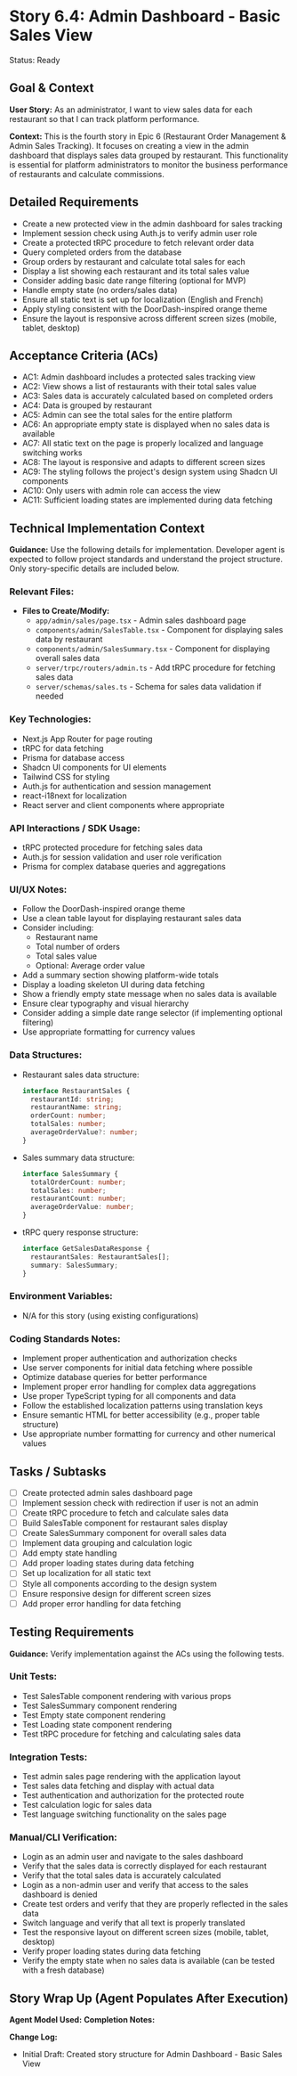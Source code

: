 # Story 6.4: Admin Dashboard - Basic Sales View

Status: Ready

## Goal & Context

**User Story:** As an administrator, I want to view sales data for each restaurant so that I can track platform performance.

**Context:** This is the fourth story in Epic 6 (Restaurant Order Management & Admin Sales Tracking). It focuses on creating a view in the admin dashboard that displays sales data grouped by restaurant. This functionality is essential for platform administrators to monitor the business performance of restaurants and calculate commissions.

## Detailed Requirements

- Create a new protected view in the admin dashboard for sales tracking
- Implement session check using Auth.js to verify admin user role
- Create a protected tRPC procedure to fetch relevant order data
- Query completed orders from the database
- Group orders by restaurant and calculate total sales for each
- Display a list showing each restaurant and its total sales value
- Consider adding basic date range filtering (optional for MVP)
- Handle empty state (no orders/sales data)
- Ensure all static text is set up for localization (English and French)
- Apply styling consistent with the DoorDash-inspired orange theme
- Ensure the layout is responsive across different screen sizes (mobile, tablet, desktop)

## Acceptance Criteria (ACs)

- AC1: Admin dashboard includes a protected sales tracking view
- AC2: View shows a list of restaurants with their total sales value
- AC3: Sales data is accurately calculated based on completed orders
- AC4: Data is grouped by restaurant
- AC5: Admin can see the total sales for the entire platform
- AC6: An appropriate empty state is displayed when no sales data is available
- AC7: All static text on the page is properly localized and language switching works
- AC8: The layout is responsive and adapts to different screen sizes
- AC9: The styling follows the project's design system using Shadcn UI components
- AC10: Only users with admin role can access the view
- AC11: Sufficient loading states are implemented during data fetching

## Technical Implementation Context

**Guidance:** Use the following details for implementation. Developer agent is expected to follow project standards and understand the project structure. Only story-specific details are included below.

### Relevant Files:

- **Files to Create/Modify:**
  - `app/admin/sales/page.tsx` - Admin sales dashboard page
  - `components/admin/SalesTable.tsx` - Component for displaying sales data by restaurant
  - `components/admin/SalesSummary.tsx` - Component for displaying overall sales data
  - `server/trpc/routers/admin.ts` - Add tRPC procedure for fetching sales data
  - `server/schemas/sales.ts` - Schema for sales data validation if needed

### Key Technologies:

- Next.js App Router for page routing
- tRPC for data fetching
- Prisma for database access
- Shadcn UI components for UI elements
- Tailwind CSS for styling
- Auth.js for authentication and session management
- react-i18next for localization
- React server and client components where appropriate

### API Interactions / SDK Usage:

- tRPC protected procedure for fetching sales data
- Auth.js for session validation and user role verification
- Prisma for complex database queries and aggregations

### UI/UX Notes:

- Follow the DoorDash-inspired orange theme
- Use a clean table layout for displaying restaurant sales data
- Consider including:
  - Restaurant name
  - Total number of orders
  - Total sales value
  - Optional: Average order value
- Add a summary section showing platform-wide totals
- Display a loading skeleton UI during data fetching
- Show a friendly empty state message when no sales data is available
- Ensure clear typography and visual hierarchy
- Consider adding a simple date range selector (if implementing optional filtering)
- Use appropriate formatting for currency values

### Data Structures:

- Restaurant sales data structure:

  ```typescript
  interface RestaurantSales {
    restaurantId: string;
    restaurantName: string;
    orderCount: number;
    totalSales: number;
    averageOrderValue?: number;
  }
  ```

- Sales summary data structure:

  ```typescript
  interface SalesSummary {
    totalOrderCount: number;
    totalSales: number;
    restaurantCount: number;
    averageOrderValue: number;
  }
  ```

- tRPC query response structure:
  ```typescript
  interface GetSalesDataResponse {
    restaurantSales: RestaurantSales[];
    summary: SalesSummary;
  }
  ```

### Environment Variables:

- N/A for this story (using existing configurations)

### Coding Standards Notes:

- Implement proper authentication and authorization checks
- Use server components for initial data fetching where possible
- Optimize database queries for better performance
- Implement proper error handling for complex data aggregations
- Use proper TypeScript typing for all components and data
- Follow the established localization patterns using translation keys
- Ensure semantic HTML for better accessibility (e.g., proper table structure)
- Use appropriate number formatting for currency and other numerical values

## Tasks / Subtasks

- [ ] Create protected admin sales dashboard page
- [ ] Implement session check with redirection if user is not an admin
- [ ] Create tRPC procedure to fetch and calculate sales data
- [ ] Build SalesTable component for restaurant sales display
- [ ] Create SalesSummary component for overall sales data
- [ ] Implement data grouping and calculation logic
- [ ] Add empty state handling
- [ ] Add proper loading states during data fetching
- [ ] Set up localization for all static text
- [ ] Style all components according to the design system
- [ ] Ensure responsive design for different screen sizes
- [ ] Add proper error handling for data fetching

## Testing Requirements

**Guidance:** Verify implementation against the ACs using the following tests.

### Unit Tests:

- Test SalesTable component rendering with various props
- Test SalesSummary component rendering
- Test Empty state component rendering
- Test Loading state component rendering
- Test tRPC procedure for fetching and calculating sales data

### Integration Tests:

- Test admin sales page rendering with the application layout
- Test sales data fetching and display with actual data
- Test authentication and authorization for the protected route
- Test calculation logic for sales data
- Test language switching functionality on the sales page

### Manual/CLI Verification:

- Login as an admin user and navigate to the sales dashboard
- Verify that the sales data is correctly displayed for each restaurant
- Verify that the total sales data is accurately calculated
- Login as a non-admin user and verify that access to the sales dashboard is denied
- Create test orders and verify that they are properly reflected in the sales data
- Switch language and verify that all text is properly translated
- Test the responsive layout on different screen sizes (mobile, tablet, desktop)
- Verify proper loading states during data fetching
- Verify the empty state when no sales data is available (can be tested with a fresh database)

## Story Wrap Up (Agent Populates After Execution)

**Agent Model Used:**
**Completion Notes:**

**Change Log:**

- Initial Draft: Created story structure for Admin Dashboard - Basic Sales View
